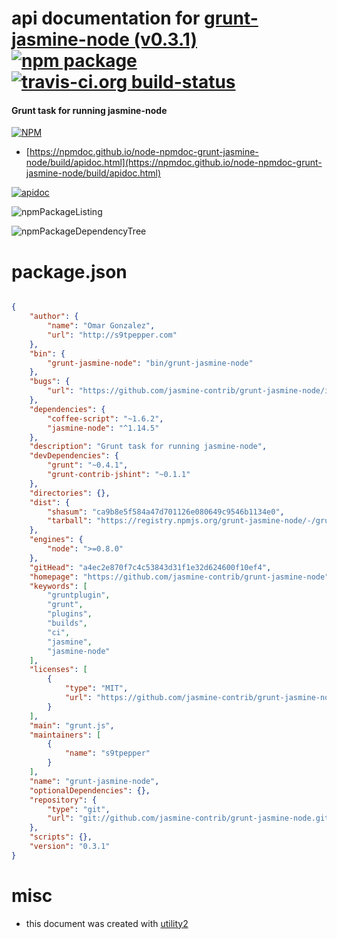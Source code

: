 # api documentation for  [grunt-jasmine-node (v0.3.1)](https://github.com/jasmine-contrib/grunt-jasmine-node)  [![npm package](https://img.shields.io/npm/v/npmdoc-grunt-jasmine-node.svg?style=flat-square)](https://www.npmjs.org/package/npmdoc-grunt-jasmine-node) [![travis-ci.org build-status](https://api.travis-ci.org/npmdoc/node-npmdoc-grunt-jasmine-node.svg)](https://travis-ci.org/npmdoc/node-npmdoc-grunt-jasmine-node)
#### Grunt task for running jasmine-node

[![NPM](https://nodei.co/npm/grunt-jasmine-node.png?downloads=true&downloadRank=true&stars=true)](https://www.npmjs.com/package/grunt-jasmine-node)

- [https://npmdoc.github.io/node-npmdoc-grunt-jasmine-node/build/apidoc.html](https://npmdoc.github.io/node-npmdoc-grunt-jasmine-node/build/apidoc.html)

[![apidoc](https://npmdoc.github.io/node-npmdoc-grunt-jasmine-node/build/screenCapture.buildCi.browser.%252Ftmp%252Fbuild%252Fapidoc.html.png)](https://npmdoc.github.io/node-npmdoc-grunt-jasmine-node/build/apidoc.html)

![npmPackageListing](https://npmdoc.github.io/node-npmdoc-grunt-jasmine-node/build/screenCapture.npmPackageListing.svg)

![npmPackageDependencyTree](https://npmdoc.github.io/node-npmdoc-grunt-jasmine-node/build/screenCapture.npmPackageDependencyTree.svg)



# package.json

```json

{
    "author": {
        "name": "Omar Gonzalez",
        "url": "http://s9tpepper.com"
    },
    "bin": {
        "grunt-jasmine-node": "bin/grunt-jasmine-node"
    },
    "bugs": {
        "url": "https://github.com/jasmine-contrib/grunt-jasmine-node/issues"
    },
    "dependencies": {
        "coffee-script": "~1.6.2",
        "jasmine-node": "^1.14.5"
    },
    "description": "Grunt task for running jasmine-node",
    "devDependencies": {
        "grunt": "~0.4.1",
        "grunt-contrib-jshint": "~0.1.1"
    },
    "directories": {},
    "dist": {
        "shasum": "ca9b8e5f584a47d701126e080649c9546b1134e0",
        "tarball": "https://registry.npmjs.org/grunt-jasmine-node/-/grunt-jasmine-node-0.3.1.tgz"
    },
    "engines": {
        "node": ">=0.8.0"
    },
    "gitHead": "a4ec2e870f7c4c53843d31f1e32d624600f10ef4",
    "homepage": "https://github.com/jasmine-contrib/grunt-jasmine-node",
    "keywords": [
        "gruntplugin",
        "grunt",
        "plugins",
        "builds",
        "ci",
        "jasmine",
        "jasmine-node"
    ],
    "licenses": [
        {
            "type": "MIT",
            "url": "https://github.com/jasmine-contrib/grunt-jasmine-node/blob/master/LICENSE-MIT"
        }
    ],
    "main": "grunt.js",
    "maintainers": [
        {
            "name": "s9tpepper"
        }
    ],
    "name": "grunt-jasmine-node",
    "optionalDependencies": {},
    "repository": {
        "type": "git",
        "url": "git://github.com/jasmine-contrib/grunt-jasmine-node.git"
    },
    "scripts": {},
    "version": "0.3.1"
}
```



# misc
- this document was created with [utility2](https://github.com/kaizhu256/node-utility2)
